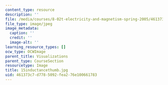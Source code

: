 ```yaml
---
content_type: resource
description: ''
file: /media/courses/8-02t-electricity-and-magnetism-spring-2005/461373c7d7785092fea276e100661783_15inductancethumb.jpg
file_type: image/jpeg
image_metadata:
  caption: ''
  credit: ''
  image-alt: ''
learning_resource_types: []
ocw_type: OCWImage
parent_title: Visualizations
parent_type: CourseSection
resourcetype: Image
title: 15inductancethumb.jpg
uid: 461373c7-d778-5092-fea2-76e100661783
---
```

